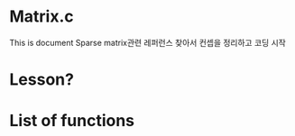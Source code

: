 # Matrix.c

This is document
Sparse matrix관련 레퍼런스 찾아서 컨셉을 정리하고 코딩 시작

# Lesson?



# List of functions

